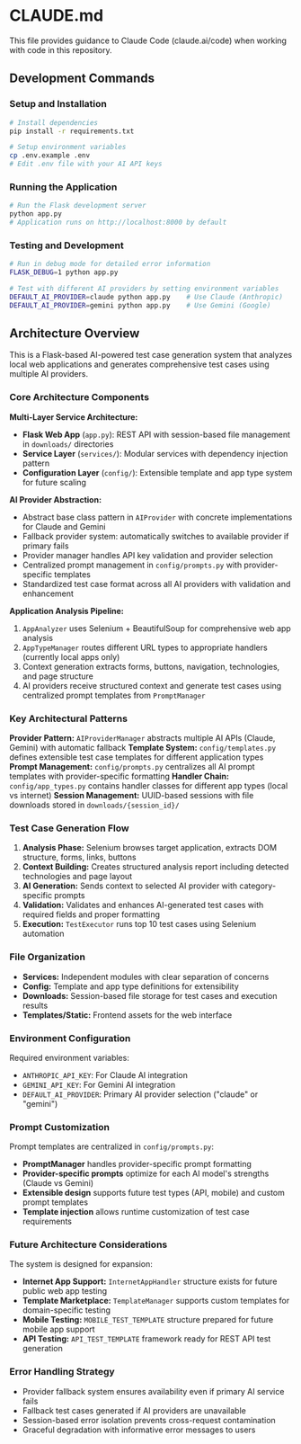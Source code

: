 # CLAUDE.md

This file provides guidance to Claude Code (claude.ai/code) when working with code in this repository.

## Development Commands

### Setup and Installation
```bash
# Install dependencies
pip install -r requirements.txt

# Setup environment variables
cp .env.example .env
# Edit .env file with your AI API keys
```

### Running the Application
```bash
# Run the Flask development server
python app.py
# Application runs on http://localhost:8000 by default
```

### Testing and Development
```bash
# Run in debug mode for detailed error information
FLASK_DEBUG=1 python app.py

# Test with different AI providers by setting environment variables
DEFAULT_AI_PROVIDER=claude python app.py    # Use Claude (Anthropic)
DEFAULT_AI_PROVIDER=gemini python app.py    # Use Gemini (Google)
```

## Architecture Overview

This is a Flask-based AI-powered test case generation system that analyzes local web applications and generates comprehensive test cases using multiple AI providers.

### Core Architecture Components

**Multi-Layer Service Architecture:**
- **Flask Web App** (`app.py`): REST API with session-based file management in `downloads/` directories
- **Service Layer** (`services/`): Modular services with dependency injection pattern
- **Configuration Layer** (`config/`): Extensible template and app type system for future scaling

**AI Provider Abstraction:**
- Abstract base class pattern in `AIProvider` with concrete implementations for Claude and Gemini
- Fallback provider system: automatically switches to available provider if primary fails
- Provider manager handles API key validation and provider selection
- Centralized prompt management in `config/prompts.py` with provider-specific templates
- Standardized test case format across all AI providers with validation and enhancement

**Application Analysis Pipeline:**
1. `AppAnalyzer` uses Selenium + BeautifulSoup for comprehensive web app analysis
2. `AppTypeManager` routes different URL types to appropriate handlers (currently local apps only)
3. Context generation extracts forms, buttons, navigation, technologies, and page structure
4. AI providers receive structured context and generate test cases using centralized prompt templates from `PromptManager`

### Key Architectural Patterns

**Provider Pattern:** `AIProviderManager` abstracts multiple AI APIs (Claude, Gemini) with automatic fallback
**Template System:** `config/templates.py` defines extensible test case templates for different application types  
**Prompt Management:** `config/prompts.py` centralizes all AI prompt templates with provider-specific formatting
**Handler Chain:** `config/app_types.py` contains handler classes for different app types (local vs internet)
**Session Management:** UUID-based sessions with file downloads stored in `downloads/{session_id}/`

### Test Case Generation Flow

1. **Analysis Phase:** Selenium browses target application, extracts DOM structure, forms, links, buttons
2. **Context Building:** Creates structured analysis report including detected technologies and page layout
3. **AI Generation:** Sends context to selected AI provider with category-specific prompts
4. **Validation:** Validates and enhances AI-generated test cases with required fields and proper formatting
5. **Execution:** `TestExecutor` runs top 10 test cases using Selenium automation

### File Organization

- **Services:** Independent modules with clear separation of concerns
- **Config:** Template and app type definitions for extensibility
- **Downloads:** Session-based file storage for test cases and execution results
- **Templates/Static:** Frontend assets for the web interface

### Environment Configuration

Required environment variables:
- `ANTHROPIC_API_KEY`: For Claude AI integration
- `GEMINI_API_KEY`: For Gemini AI integration  
- `DEFAULT_AI_PROVIDER`: Primary AI provider selection ("claude" or "gemini")

### Prompt Customization

Prompt templates are centralized in `config/prompts.py`:
- **PromptManager** handles provider-specific prompt formatting
- **Provider-specific prompts** optimize for each AI model's strengths (Claude vs Gemini)
- **Extensible design** supports future test types (API, mobile) and custom prompt templates
- **Template injection** allows runtime customization of test case requirements

### Future Architecture Considerations

The system is designed for expansion:
- **Internet App Support:** `InternetAppHandler` structure exists for future public web app testing
- **Template Marketplace:** `TemplateManager` supports custom templates for domain-specific testing
- **Mobile Testing:** `MOBILE_TEST_TEMPLATE` structure prepared for future mobile app support
- **API Testing:** `API_TEST_TEMPLATE` framework ready for REST API test generation

### Error Handling Strategy

- Provider fallback system ensures availability even if primary AI service fails
- Fallback test cases generated if AI providers are unavailable
- Session-based error isolation prevents cross-request contamination
- Graceful degradation with informative error messages to users